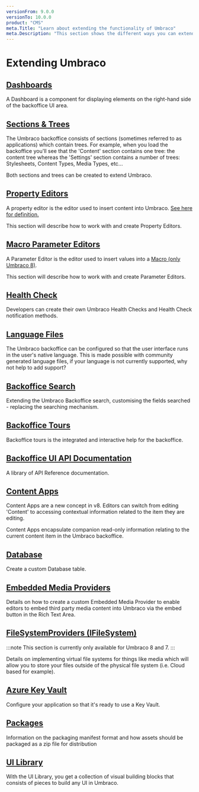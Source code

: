 ```yaml
---
versionFrom: 9.0.0
versionTo: 10.0.0
product: "CMS"
meta.Title: "Learn about extending the functionality of Umbraco"
meta.Description: "This section shows the different ways you can extend Umbraco. From Content Apps to Backoffice tours, and many more."
---
```


# Extending Umbraco

## [Dashboards](Dashboards/index.md)

A Dashboard is a component for displaying elements on the right-hand side of the backoffice UI area.

## [Sections & Trees](Section-Trees/index.md)

The Umbraco backoffice consists of sections (sometimes referred to as applications) which contain trees. For example, when you load the backoffice you'll see that the 'Content' section contains one tree: the content tree whereas the 'Settings' section contains a number of trees: Stylesheets, Content Types, Media Types, etc...

Both sections and trees can be created to extend Umbraco.

## [Property Editors](Property-Editors/index.md)

A property editor is the editor used to insert content into Umbraco. [See here for definition.](Property-Editors/index.md)

This section will describe how to work with and create Property Editors.

## [Macro Parameter Editors](Macro-Parameter-Editors/index.md)

A Parameter Editor is the editor used to insert values into a [Macro (only Umbraco 8)](../Reference/Templating/Macros/index.md).

This section will describe how to work with and create Parameter Editors.

## [Health Check](Health-Check/index.md)

Developers can create their own Umbraco Health Checks and Health Check notification methods.

## [Language Files](Language-Files/index.md)

The Umbraco backoffice can be configured so that the user interface runs in the user's native language. This is made possible with community generated language files, if your language is not currently supported, why not help to add support?

## [Backoffice Search](Backoffice-Search/index.md)

Extending the Umbraco Backoffice search, customising the fields searched - replacing the searching mechanism.

## [Backoffice Tours](Backoffice-Tours/index.md)

Backoffice tours is the integrated and interactive help for the backoffice.

## [Backoffice UI API Documentation](Backoffice-UI-API-Documentation/index.md)

A library of API Reference documentation.

## [Content Apps](Content-Apps/index.md)

Content Apps are a new concept in v8. Editors can switch from editing 'Content' to accessing contextual information related to the item they are editing.

Content Apps encapsulate companion read-only information relating to the current content item in the Umbraco backoffice.

## [Database](Database/index.md)

Create a custom Database table.

## [Embedded Media Providers](Embedded-Media-Provider/index.md)

Details on how to create a custom Embedded Media Provider to enable editors to embed third party media content into Umbraco via the embed button in the Rich Text Area.

## [FileSystemProviders (IFileSystem)](Custom-File-Systems.md)

:::note
This section is currently only available for Umbraco 8 and 7.
:::

Details on implementing virtual file systems for things like media which will allow you to store your files outside of the physical file system (i.e. Cloud based for example).

## [Azure Key Vault](Key-Vault/)

Configure your application so that it's ready to use a Key Vault.

## [Packages](Packages/index.md)

Information on the packaging manifest format and how assets should be packaged as a zip file for distribution

## [UI Library](UI-Library/)

With the UI Library, you get a collection of visual building blocks that consists of pieces to build any UI in Umbraco.
